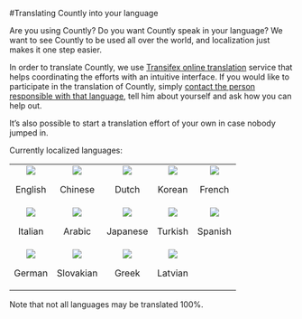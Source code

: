 #Translating Countly into your language

Are you using Countly? Do you want Countly speak in your language? We want to see Countly to be used all over the world, and localization just makes it one step easier.

In order to translate Countly, we use [Transifex online translation](https://www.transifex.com/projects/p/countly) service that helps coordinating the efforts with an intuitive interface. If you would like to participate in the translation of Countly, simply [contact the person responsible with that language](https://www.transifex.com/projects/p/countly/), tell him about yourself and ask how you can help out.

It’s also possible to start a translation effort of your own in case nobody jumped in.

Currently localized languages:

<table>
  <tr width=150>
  <td><center><img src=http://new.count.ly/images/flags/flags/shiny/48/United-Kingdom.png><p>English</center></td>
  <td><center><img src=http://new.count.ly/images/flags/flags/shiny/48/China.png><p>Chinese</center></td>
  <td><center><img src=http://new.count.ly/images/flags/flags/shiny/48/Netherlands.png><p>Dutch</center></td>
  <td><center><img src=http://new.count.ly/images/flags/flags/shiny/48/South-Korea.png><p>Korean</center></td>
  <td><center><img src=http://new.count.ly/images/flags/flags/shiny/48/France.png><p>French</center></td>

  </tr>
  <tr width=150>
  <td><center><img src=http://new.count.ly/images/flags/flags/shiny/48/Italy.png><p>Italian</center></td>
  <td><center><img src=http://new.count.ly/images/flags/flags/shiny/48/saudi-arabia.png><p>Arabic</center></td>
  <td><center><img src=http://new.count.ly/images/flags/flags/shiny/48/Japan.png><p>Japanese</center></td>
  <td><center><img src=http://new.count.ly/images/flags/flags/shiny/48/Turkey.png><p>Turkish</center></td>
  <td><center><img src=http://new.count.ly/images/flags/flags/shiny/48/Spain.png><p>Spanish</center></td>

  </tr>
  <tr width=150>
  <td><center><img src=http://new.count.ly/images/flags/flags/shiny/48/Germany.png><p>German</center></td>
  <td><center><img src=http://new.count.ly/images/flags/flags/shiny/48/Slovakia.png><p>Slovakian</center></td>
  <td><center><img src=http://new.count.ly/images/flags/flags/shiny/48/Greece.png><p>Greek</center></td>
  <td><center><img src=http://new.count.ly/images/flags/flags/shiny/48/Latvia.png><p>Latvian</center></td>
  <td>&nbsp;</td>
  </tr>
</table>


Note that not all languages may be translated 100%.
